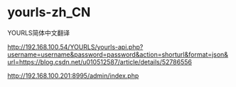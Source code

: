yourls-zh_CN
============

YOURLS简体中文翻译


http://192.168.100.54/YOURLS/yourls-api.php?username=username&password=password&action=shorturl&format=json&url=https://blog.csdn.net/u010512587/article/details/52786556

http://192.168.100.201:8995/admin/index.php